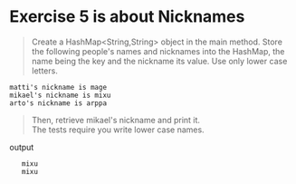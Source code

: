 # Exercise 5 is about Nicknames
> Create a HashMap<String,String> object in the main method.  Store the following people's names and nicknames into the HashMap, the name being the key and the nickname its value. Use only lower case letters.

    matti's nickname is mage
    mikael's nickname is mixu
    arto's nickname is arppa

> Then, retrieve mikael's nickname and print it.      
> The tests require you write lower case names.   

 output
 ```
    mixu
    mixu
```
